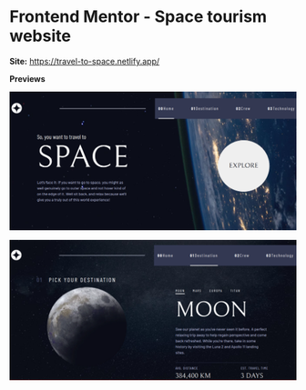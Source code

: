 # Frontend Mentor - Space tourism website

**Site:** https://travel-to-space.netlify.app/

**Previews**

![preview](assets/Screenshot_2023-06-14-16-59-12_1366x768.png)

![Preview2](assets/Screenshot_2023-06-14-16-59-29_1366x768.png)